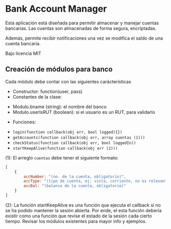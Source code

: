 # Bank Account Manager

Esta aplicación está diseñada para permitir almacenar y manejar cuentas bancarias.
Las cuentas son almacenadas de forma segura, encriptadas.

Además, permite recibir notificaciones una vez se modifica el saldo de una cuenta bancaria.

Bajo licencia MIT

## Creación de módulos para banco
Cada módulo debe contar con las siguientes carácterísticas

* Constructor: function(user, pass)
* Constantes de la clase:
 - Modulo.bname (string): el nombre del banco
 - Modulo.userIsRUT (boolean): si el usuario es un RUT, para validarlo
* Funciones:
 - `login(function callback(obj err, bool logged){})`
 - `getAccounts(function callback(obj err, array cuentas (1)))`
 - `checkStatus(function callback(obj err, bool loggedIn))`
 - `startKeepAlive(function callback(obj err (2)))`

(1): El arreglo `cuentas` debe tener el siguiente formato:
```js
[
	{
		accNumber: "(no. de la cuenta, obligatorio)",
		accType: "(tipo de cuenta, ej: vista, corriente, no es relevante)",
		accBal: "(balance de la cuenta, obligatorio)"
	}
]
```
(2): La función startKeepAlive es una función que ejecuta el callback si
no se ha podido mantener la sesión abierta. Por ende, el esta función debería
existir como una función que revise el estado de la sesión cada cierto tiempo.
Revisar los módulos existentes para mayor info y ejemplos.